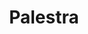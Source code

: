 ---
title: Palestra
description: Palestras que tive oportunidade de ministrar
image:

# Badge style
style:
    background: "#2a9d8f"
    color: "#fff"
---